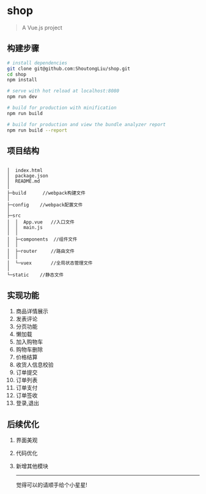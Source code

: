 # shop

> A Vue.js project

## 构建步骤

``` bash
# install dependencies
git clone git@github.com:ShoutongLiu/shop.git
cd shop
npm install

# serve with hot reload at localhost:8080
npm run dev

# build for production with minification
npm run build

# build for production and view the bundle analyzer report
npm run build --report
```



## 项目结构

```

│  index.html
│  package.json   
│  README.md
│  
├─build      //webpack构建文件
│      
├─config	//webpack配置文件
│      
├─src
│  │  App.vue	//入口文件
│  │  main.js	
│  │  
│  ├─components  //组件文件
│  │      
│  ├─router		//路由文件
│  │      
│  └─vuex		//全局状态管理文件
│          
└─static	//静态文件
```

## 实现功能

1. 商品详情展示
2. 发表评论
3. 分页功能
4. 懒加载
5. 加入购物车
6. 购物车删除
7. 价格结算
8. 收货人信息校验
9. 订单提交
10. 订单列表
11. 订单支付
12. 订单签收
13. 登录,退出



## 后续优化

1. 界面美观

2. 代码优化

3. 新增其他模块

   ------

   觉得可以的请顺手给个小星星!